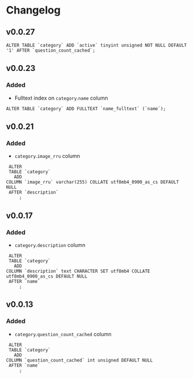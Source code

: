 # Changelog

## v0.0.27

```
ALTER TABLE `category` ADD `active` tinyint unsigned NOT NULL DEFAULT '1' AFTER `question_count_cached`;
```

## v0.0.23

### Added

- Fulltext index on `category`.`name` column
```
ALTER TABLE `category` ADD FULLTEXT `name_fulltext` (`name`);
```

## v0.0.21

### Added

- `category`.`image_rru` column
```
 ALTER
 TABLE `category`
   ADD
COLUMN `image_rru` varchar(255) COLLATE utf8mb4_0900_as_cs DEFAULT NULL
 AFTER `description`
     ;
```

## v0.0.17

### Added

- `category`.`description` column
```
 ALTER
 TABLE `category`
   ADD
COLUMN `description` text CHARACTER SET utf8mb4 COLLATE utf8mb4_0900_as_cs DEFAULT NULL
 AFTER `name`
     ;
```

## v0.0.13

### Added

- `category`.`question_count_cached` column
```
 ALTER
 TABLE `category`
   ADD
COLUMN `question_count_cached` int unsigned DEFAULT NULL
 AFTER `name`
     ;
```
